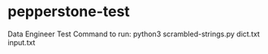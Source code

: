 # pepperstone-test
Data Engineer Test
Command to run: python3 scrambled-strings.py dict.txt input.txt
